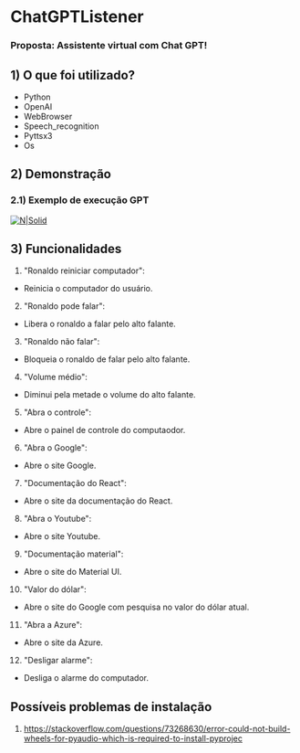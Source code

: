 # ChatGPTListener

### Proposta: Assistente virtual com Chat GPT!

## 1) O que foi utilizado?

- Python
- OpenAI
- WebBrowser
- Speech_recognition
- Pyttsx3
- Os


## 2) Demonstração

### 2.1) Exemplo de execução GPT

[![N|Solid](https://i.imgur.com/W3Ssygp.jpg)](https://i.imgur.com/W3Ssygp.jpg)

## 3) Funcionalidades

1) "Ronaldo reiniciar computador":
  - Reinicia o computador do usuário.

2) "Ronaldo pode falar":
  - Libera o ronaldo a falar pelo alto falante.
  
3) "Ronaldo não falar":
  - Bloqueia o ronaldo de falar pelo alto falante.
  
4) "Volume médio":
  - Diminui pela metade o volume do alto falante.

5) "Abra o controle":
  - Abre o painel de controle do computaodor.

6) "Abra o Google":
  - Abre o site Google.
  
7) "Documentação do React":
  - Abre o site da documentação do React.
  
8) "Abra o Youtube":
  - Abre o site Youtube.
  
9) "Documentação material":
  - Abre o site do Material UI.

10) "Valor do dólar":
  - Abre o site do Google com pesquisa no valor do dólar atual.
  
11) "Abra a Azure":
  - Abre o site da Azure.
  
12) "Desligar alarme":
  - Desliga o alarme do computador.


## Possíveis problemas de instalação 

1) https://stackoverflow.com/questions/73268630/error-could-not-build-wheels-for-pyaudio-which-is-required-to-install-pyprojec
